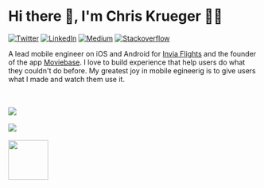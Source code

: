 # Hi there 👋, I'm Chris Krueger 👨‍💻

[![Twitter](https://img.shields.io/badge/-chrisnkrueger-blue?style=flat&logo=Twitter&logoColor=white&link=https://twitter.com/chrisnkrueger/)](https://twitter.com/chrisnkrueger)
[![LinkedIn](https://img.shields.io/badge/-chrisnkrueger-blueviolet?style=flat&logo=Linkedin&logoColor=white&link=https://www.linkedin.com/in/chrisnkrueger/)](https://www.linkedin.com/in/chrisnkrueger)
[![Medium](https://img.shields.io/badge/-chrisnkrueger-black?style=flat&logo=Medium&logoColor=white&link=https://medium.com/@chrisnkrueger)](https://medium.com/@chrisnkrueger)
[![Stackoverflow](https://img.shields.io/badge/-chriskrueger-gray?style=flat&logo=stackoverflow&logoColor=orange&link=https://stackoverflow.com/users/9302272/chriskrueger)](https://stackoverflow.com/users/9302272/chriskrueger)

A lead mobile engineer on iOS and Android for [Invia Flights](https://github.com/invia-flights) and the founder of the app [Moviebase](https://github.com/MoviebaseApp). I love to build experience that help users do what they couldn't do before. My greatest joy in mobile egineerig is to give users what I made and watch them use it.

<br>
<br>

<a href="https://github.com/chrisnkrueger">
<img align="center" src="https://github-readme-stats.vercel.app/api?username=chrisnkrueger&count_private=true&include_all_commits=true&show_icons=true&locale=en" /> 
</a> 

<br>
<br>

<a href="https://github.com/chrisnkrueger">
<img align="center" src="https://github-readme-stats.vercel.app/api/top-langs/?username=chrisnkrueger" />
</a>

<br>
<br>

<img width="80" height="80" src="https://github.com/chrisnkrueger/chrisnkrueger/blob/main/icon-git.gif?raw=true"/>
